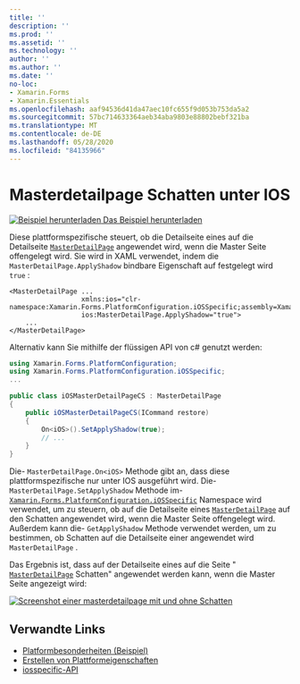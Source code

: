 ```yaml
---
title: ''
description: ''
ms.prod: ''
ms.assetid: ''
ms.technology: ''
author: ''
ms.author: ''
ms.date: ''
no-loc:
- Xamarin.Forms
- Xamarin.Essentials
ms.openlocfilehash: aaf94536d41da47aec10fc655f9d053b753da5a2
ms.sourcegitcommit: 57bc714633364aeb34aba9803e88802bebf321ba
ms.translationtype: MT
ms.contentlocale: de-DE
ms.lasthandoff: 05/28/2020
ms.locfileid: "84135966"
---
```

# <a name="masterdetailpage-shadow-on-ios"></a>Masterdetailpage Schatten unter IOS

[![Beispiel herunterladen](~/media/shared/download.png) Das Beispiel herunterladen](https://docs.microsoft.com/samples/xamarin/xamarin-forms-samples/userinterface-platformspecifics)

Diese plattformspezifische steuert, ob die Detailseite eines auf die Detailseite [`MasterDetailPage`](xref:Xamarin.Forms.MasterDetailPage) angewendet wird, wenn die Master Seite offengelegt wird. Sie wird in XAML verwendet, indem die `MasterDetailPage.ApplyShadow` bindbare Eigenschaft auf festgelegt wird `true` :

```xaml
<MasterDetailPage ...
                  xmlns:ios="clr-namespace:Xamarin.Forms.PlatformConfiguration.iOSSpecific;assembly=Xamarin.Forms.Core"
                  ios:MasterDetailPage.ApplyShadow="true">
    ...
</MasterDetailPage>
```

Alternativ kann Sie mithilfe der flüssigen API von c# genutzt werden:

```csharp
using Xamarin.Forms.PlatformConfiguration;
using Xamarin.Forms.PlatformConfiguration.iOSSpecific;
...

public class iOSMasterDetailPageCS : MasterDetailPage
{
    public iOSMasterDetailPageCS(ICommand restore)
    {
        On<iOS>().SetApplyShadow(true);
        // ...
    }
}
```

Die- `MasterDetailPage.On<iOS>` Methode gibt an, dass diese plattformspezifische nur unter IOS ausgeführt wird. Die- `MasterDetailPage.SetApplyShadow` Methode im- [`Xamarin.Forms.PlatformConfiguration.iOSSpecific`](xref:Xamarin.Forms.PlatformConfiguration.iOSSpecific) Namespace wird verwendet, um zu steuern, ob auf die Detailseite eines [`MasterDetailPage`](xref:Xamarin.Forms.MasterDetailPage) auf den Schatten angewendet wird, wenn die Master Seite offengelegt wird. Außerdem kann die- `GetApplyShadow` Methode verwendet werden, um zu bestimmen, ob Schatten auf die Detailseite einer angewendet wird `MasterDetailPage` .

Das Ergebnis ist, dass auf der Detailseite eines auf die Seite " [`MasterDetailPage`](xref:Xamarin.Forms.MasterDetailPage) Schatten" angewendet werden kann, wenn die Master Seite angezeigt wird:

[![Screenshot einer masterdetailpage mit und ohne Schatten](masterdetailpage-shadow-images/shadow.png "Masterdetailpage mit und ohne Schatten")](masterdetailpage-shadow-images/shadow-large.png#lightbox "Masterdetailpage mit und ohne Schatten")

## <a name="related-links"></a>Verwandte Links

- [Platformbesonderheiten (Beispiel)](https://docs.microsoft.com/samples/xamarin/xamarin-forms-samples/userinterface-platformspecifics)
- [Erstellen von Plattformeigenschaften](~/xamarin-forms/platform/platform-specifics/index.md#creating-platform-specifics)
- [iosspecific-API](xref:Xamarin.Forms.PlatformConfiguration.iOSSpecific)
